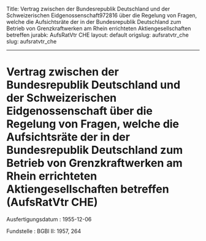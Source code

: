 Title: Vertrag zwischen der Bundesrepublik Deutschland und der Schweizerischen Eidgenossenschaft972816
  über die Regelung von Fragen, welche die Aufsichtsräte der in der Bundesrepublik
  Deutschland zum Betrieb von Grenzkraftwerken am Rhein errichteten Aktiengesellschaften
  betreffen
jurabk: AufsRatVtr CHE
layout: default
origslug: aufsratvtr_che
slug: aufsratvtr_che

---

# Vertrag zwischen der Bundesrepublik Deutschland und der Schweizerischen Eidgenossenschaft über die Regelung von Fragen, welche die Aufsichtsräte der in der Bundesrepublik Deutschland zum Betrieb von Grenzkraftwerken am Rhein errichteten Aktiengesellschaften betreffen (AufsRatVtr CHE)

Ausfertigungsdatum
:   1955-12-06

Fundstelle
:   BGBl II: 1957, 264

